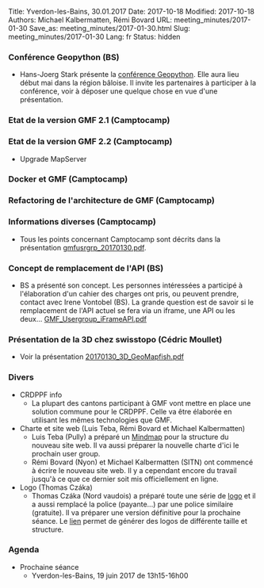 Title: Yverdon-les-Bains, 30.01.2017
Date: 2017-10-18
Modified: 2017-10-18
Authors: Michael Kalbermatten, Rémi Bovard
URL: meeting_minutes/2017-01-30
Save_as: meeting_minutes/2017-01-30.html
Slug: meeting_minutes/2017-01-30
Lang: fr
Status: hidden

### Conférence Geopython (BS)

* Hans-Joerg Stark présente la [conférence Geopython](http://2017.geopython.net/). Elle aura lieu début mai dans la région bâloise. Il invite les partenaires à participer à la conférence, voir à déposer une quelque chose en vue d'une présentation. 

### Etat de la version GMF 2.1 (Camptocamp)



### Etat de la version GMF 2.2 (Camptocamp)

* Upgrade MapServer

### Docker et GMF (Camptocamp)



### Refactoring de l'architecture de GMF (Camptocamp)



### Informations diverses (Camptocamp)

* Tous les points concernant Camptocamp sont décrits dans la présentation [gmfusrgrp_20170130.pdf]({filename}/documents/meetings/2017-01-30/gmfusrgrp_20170130.pdf).

### Concept de remplacement de l'API (BS)

* BS a présenté son concept. Les personnes intéressées a participé à l'élaboration d'un cahier des charges ont pris, ou peuvent prendre, contact avec Irene Vontobel (BS). La grande question est de savoir si le remplacement de l'API actuel se fera via un iframe, une API ou les deux... [GMF_Usergroup_iFrameAPI.pdf]({filename}/documents/meetings/2017-01-30/GMF_Usergroup_iFrameAPI.pdf)

### Présentation de la 3D chez swisstopo (Cédric Moullet)

* Voir la présentation [20170130_3D_GeoMapfish.pdf]({filename}/documents/meetings/2017-01-30/20170130_3D_GeoMapfish.pdf)

### Divers

* CRDPPF info
    * La plupart des cantons participant à GMF vont mettre en place une solution commune pour le CRDPPF. Celle va être élaborée en utilisant les mêmes technologies que GMF.
* Charte et site web (Luis Teba, Rémi Bovard et Michael Kalbermatten)
    * Luis Teba (Pully) a préparé un [Mindmap](https://drive.google.com/file/d/0B2k63aoZqSdValNfU2YwLXUtbTA/view?usp=sharing) pour la structure du nouveau site web. Il va aussi préparer la nouvelle charte d'ici le prochain user group.
    * Rémi Bovard (Nyon) et Michael Kalbermatten (SITN) ont commencé à écrire le nouveau site web. Il y a cependant encore du travail jusqu'à ce que ce dernier soit mis officiellement en ligne.
* Logo (Thomas Czáka)
    * Thomas Czáka (Nord vaudois) a préparé toute une série de [logo](http://mapnv.ch/php/logo.php) et il a aussi remplacé la police (payante...) par une police similaire (gratuite). Il va préparer une version définitive pour la prochaine séance. Le [lien](https://mapnv.ch/php/symbols.php) permet de générer des logos de différente taille et structure.

### Agenda

* Prochaine séance
    * Yverdon-les-Bains, 19 juin 2017 de 13h15-16h00
